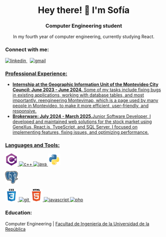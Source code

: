 <h1 align="center">Hey there! 👋 I'm Sofía </h1>
<h3 align="center">Computer Engineering student</h3>

<p align="center">
  In my fourth year of computer engineering, currently studying React.
</p>
<h3 align="left">Connect with me:</h3>
<p align="left">
  <a href="https://www.linkedin.com/in/sofiabordagorry/" target="_blank" rel="noreferrer">
    <img src="https://upload.wikimedia.org/wikipedia/commons/c/ca/LinkedIn_logo_initials.png" alt="linkedin" width="40" height="40"/>
  </a> &nbsp; 
  <a href="mailto:sofiabordagorry@gmail.com">
    <img src="https://www.vectorlogo.zone/logos/gmail/gmail-icon.svg" alt="gmail" width="40" height="40"/>
</p>

<h3 align="left">Professional Experience:</h3>
<ul>
  <li><b>Internship at the Geographic Information Unit of the Montevideo City Council: June 2023 - June 2024.</b> Some of my tasks include fixing bugs in existing applications, working with database tables, and most importantly, reengineering Montevimap, which is a page used by many people in Montevideo, to make it more efficient, user-friendly, and responsive. </li>
  <li><b>Brokerware: July 2024 - March 2025.</b>Junior Software Developer, I developed and maintained web solutions for the stock market using GeneXus, React.js, TypeScript, and SQL Server. I focused on implementing features, fixing issues, and optimizing performance.</li>
</ul>


<h3 align="left">Languages and Tools:</h3>
<p align="left"> 
  <a href="https://www.w3schools.com/cs/" target="_blank" rel="noreferrer"> <img src="https://raw.githubusercontent.com/devicons/devicon/master/icons/csharp/csharp-original.svg" alt="csharp" width="40" height="40"/> </a> 
  <a href="https://cplusplus.com/" target="_blank" rel="noreferrer"> <img src="https://cdn-icons-png.flaticon.com/512/6132/6132222.png" alt="c++" width="40" height="40"/> </a> 
    <a href="https://docs.oracle.com/javase/8/docs/technotes/guides/language/index.html" target="_blank" rel="noreferrer"> <img src="https://raw.githubusercontent.com/bablubambal/All_logo_and_pictures/1ac69ce5fbc389725f16f989fa53c62d6e1b4883/programming%20languages/java.svg" alt="java" width="40" height="40"/> </a> 
  <a href="https://www.python.org" target="_blank" rel="noreferrer"> <img src="https://raw.githubusercontent.com/devicons/devicon/master/icons/python/python-original.svg" alt="python" width="40" height="40"/> </a> 
  <br>
  
  <a href="https://www.postgresql.org/docs/" target="_blank" rel="noreferrer"> <img src="https://raw.githubusercontent.com/github/explore/80688e429a7d4ef2fca1e82350fe8e3517d3494d/topics/postgresql/postgresql.png" alt="postgres" width="40" height="40"/> </a> 
  <br>
  
  <a href="https://www.w3schools.com/css/" target="_blank" rel="noreferrer"> <img src="https://raw.githubusercontent.com/devicons/devicon/master/icons/css3/css3-original-wordmark.svg" alt="css3" width="40" height="40"/> </a> 
  <a href="https://git-scm.com/" target="_blank" rel="noreferrer"> <img src="https://www.vectorlogo.zone/logos/git-scm/git-scm-icon.svg" alt="git" width="40" height="40"/> </a> 
  <a href="https://www.w3.org/html/" target="_blank" rel="noreferrer"> <img src="https://raw.githubusercontent.com/devicons/devicon/master/icons/html5/html5-original-wordmark.svg" alt="html5" width="40" height="40"/> </a> 
  <a href="https://www.w3schools.com/js/" target="_blank" rel="noreferrer"> <img src="https://img.icons8.com/color/512/javascript.png" alt="javascript" width="40" height="40"/> </a> 
  <a href="https://www.php.net/docs.php" target="_blank" rel="noreferrer"> <img src="https://raw.githubusercontent.com/bablubambal/All_logo_and_pictures/1ac69ce5fbc389725f16f989fa53c62d6e1b4883/social%20icons/php.svg" alt="php" width="40" height="40"/> </a> 
</p>

<h3 align="left">Education:</h3>
<p align="left">
  Computer Engineering | <a href="https://www.fing.edu.uy/" target="_blank">Facultad de Ingeniería de la Universidad de la República</a>
</p>
